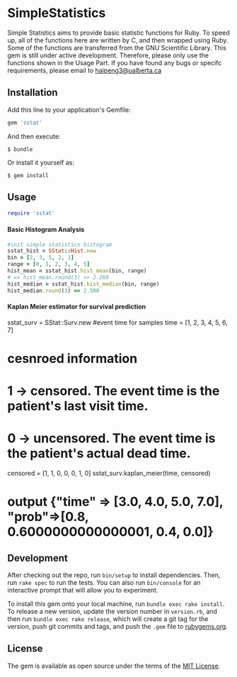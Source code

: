 # SimpleStatistics

Simple Statistics aims to provide basic statistic functions for Ruby. To speed up, all of the functions here are written by C, and then wrapped using Ruby. Some of the functions are transferred from the GNU Scientific Library. This gem is still under active development. Therefore, please only use the functions shown in the Usage Part. If you have found any bugs or specifc requirements, please email to haipeng3@ualberta.ca
## Installation

Add this line to your application's Gemfile:

```ruby
gem 'sstat'
```

And then execute:

    $ bundle

Or install it yourself as:

    $ gem install 

## Usage

```ruby
require 'sstat'
``````
#### Basic Histogram Analysis
```ruby
#init simple statistics histogram
sstat_hist = SStat::Hist.new
bin = [2, 3, 5, 2, 1]
range = [0, 1, 2, 3, 4, 5]
hist_mean = sstat_hist.hist_mean(bin, range)
# => hist_mean.round(3) => 2.269
hist_median = sstat_hist.hist_median(bin, range)
hist_median.round(3) => 2.500
``````
#### Kaplan Meier estimator for survival prediction
sstat_surv = SStat::Surv.new
#event time for samples
time = [1, 2, 3, 4, 5, 6, 7]
# cesnroed information
# 1 -> censored. The event time is the patient's last visit time.
# 0 -> uncensored. The event time is the patient's actual dead time.
censored = [1, 1, 0, 0, 0, 1, 0]
sstat_surv.kaplan_meier(time, censored)
# output {"time" => [3.0, 4.0, 5.0, 7.0], "prob"=>[0.8, 0.6000000000000001, 0.4, 0.0]}

## Development

After checking out the repo, run `bin/setup` to install dependencies. Then, run `rake spec` to run the tests. You can also run `bin/console` for an interactive prompt that will allow you to experiment.

To install this gem onto your local machine, run `bundle exec rake install`. To release a new version, update the version number in `version.rb`, and then run `bundle exec rake release`, which will create a git tag for the version, push git commits and tags, and push the `.gem` file to [rubygems.org](https://rubygems.org).

## License

The gem is available as open source under the terms of the [MIT License](http://opensource.org/licenses/MIT).
